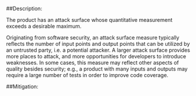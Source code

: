 ##Description:

The product has an attack surface whose quantitative measurement exceeds a desirable maximum.

Originating from software security, an attack surface measure typically reflects the number of input points and output points that can be utilized by an untrusted party, i.e. a potential attacker. A larger attack surface provides more places to attack, and more opportunities for developers to introduce weaknesses. In some cases, this measure may reflect other aspects of quality besides security; e.g., a product with many inputs and outputs may require a large number of tests in order to improve code coverage.

##Mitigation:
